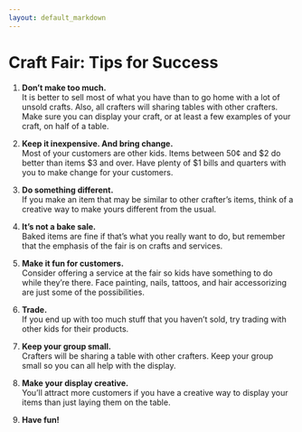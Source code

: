 ```yaml
---
layout: default_markdown
---
```


# Craft Fair: Tips for Success  

1. **Don’t make too much.**  
It is better to sell most of what you have than to go home with a lot of unsold crafts.
Also, all crafters will sharing tables with other crafters.  Make sure you can display
your craft, or at least a few examples of your craft, on half of a table.

2. **Keep it inexpensive.  And bring change.**  
Most of your customers are other kids. Items between 50¢ and $2 do better than items
$3 and over.  Have plenty of $1 bills and quarters with you to make change for your customers. 

3. **Do something different.**  
If you make an item that may be similar to other crafter’s items, think of a creative way to
make yours different from the usual. 

4. **It’s not a bake sale.**  
Baked items are fine if that’s what you really want to do, but remember that the emphasis of the fair is on crafts and services.  

5. **Make it fun for customers.**  
Consider offering a service at the fair so kids have something to do while they’re there. Face painting, nails, tattoos, and hair accessorizing are just some of the possibilities. 

6. **Trade.**  
If you end up with too much stuff that you haven’t sold, try trading with other kids for their products. 

7. **Keep your group small.**  
Crafters will be sharing a table with other crafters.  Keep your group small so you can all help with the display.

8. **Make your display creative.**  
You’ll attract more customers if you have a creative way to display your items than just laying them on the table. 

9. **Have fun!**
